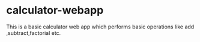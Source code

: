 # calculator-webapp
This is a basic calculator web app which performs basic operations like add ,subtract,factorial etc.
